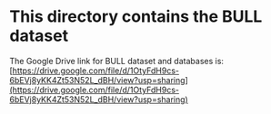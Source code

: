 # This directory contains the BULL dataset 
The Google Drive link for BULL dataset and databases is: [https://drive.google.com/file/d/1OtyFdH9cs-6bEVj8yKK4Zt53N52L_dBH/view?usp=sharing](https://drive.google.com/file/d/1OtyFdH9cs-6bEVj8yKK4Zt53N52L_dBH/view?usp=sharing)